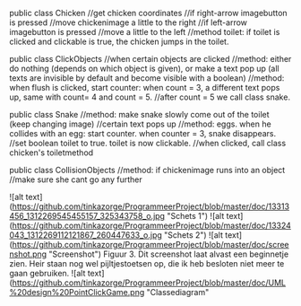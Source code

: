 public class Chicken 
    //get chicken coordinates
    //if right-arrow imagebutton is pressed
    //move chickenimage a little to the right
    //if left-arrow imagebutton is pressed
    //move a little to the left
    //method toilet: if toilet is clicked and clickable is true, the chicken jumps in the toilet.
    
public class ClickObjects 
    //when certain objects are clicked
    //method: either do nothing (depends on which object is given), or make a text pop up (all texts are invisible by default and become visible with a boolean)
    //method: when flush is clicked, start counter: when count = 3, a different text pops up, same with count= 4 and count = 5.
    //after count = 5 we call class snake.
    
public class Snake 
    //method: make snake slowly come out of the toilet (keep changing image)
    //certain text pops up
    //method: eggs. when he collides with an egg: start counter. when counter = 3, snake disappears.
    //set boolean toilet to true. toilet is now clickable.
    //when clicked, call class chicken's toiletmethod
    
public class CollisionObjects 
    //method: if chickenimage runs into an object
    //make sure she cant go any further

![alt text] (https://github.com/tinkazorge/ProgrammeerProject/blob/master/doc/13313456_1312269545455157_325343758_o.jpg "Schets 1")
![alt text] (https://github.com/tinkazorge/ProgrammeerProject/blob/master/doc/13324043_1312269112121867_260447633_o.jpg "Schets 2")
![alt text] (https://github.com/tinkazorge/ProgrammeerProject/blob/master/doc/screenshot.png "Screenshot")
Figuur 3. Dit screenshot laat alvast een beginnetje zien. Heir staan nog wel pijltjestoetsen op, die ik heb besloten niet meer te gaan gebruiken. 
![alt text] (https://github.com/tinkazorge/ProgrammeerProject/blob/master/doc/UML%20design%20PointClickGame.png "Classediagram"

